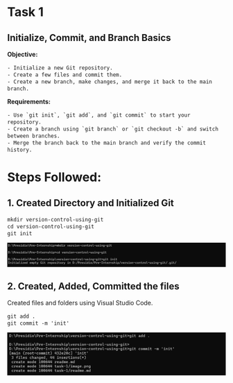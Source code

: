 # Task 1

## **Initialize, Commit, and Branch Basics**
    
**Objective:**
    
    - Initialize a new Git repository.
    - Create a few files and commit them.
    - Create a new branch, make changes, and merge it back to the main branch.
    
**Requirements:**
    
    - Use `git init`, `git add`, and `git commit` to start your repository.
    - Create a branch using `git branch` or `git checkout -b` and switch between branches.
    - Merge the branch back to the main branch and verify the commit history.


# Steps Followed:

## 1. Created Directory and Initialized Git

``` git
mkdir version-control-using-git
cd version-control-using-git
git init
```

![alt text](image.png)


## 2. Created, Added, Committed the files

Created files and folders using Visual Studio Code.

``` git
git add .
git commit -m 'init'
```

![alt text](image-1.png)
